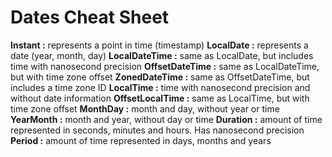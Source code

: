 # Dates Cheat Sheet


**Instant :** represents a point in time (timestamp)
**LocalDate :** represents a date (year, month, day)
**LocalDateTime :** same as LocalDate, but includes time with nanosecond precision
**OffsetDateTime :** same as LocalDateTime, but with time zone offset
**ZonedDateTime :** same as OffsetDateTime, but includes a time zone ID
**LocalTime :** time with nanosecond precision and without date information
**OffsetLocalTime :** same as LocalTime, but with time zone offset
**MonthDay :** month and day, without year or time
**YearMonth :**  month and year, without day or time
**Duration :** amount of time represented in seconds, minutes and hours. Has nanosecond precision
**Period :** amount of time represented in days, months and years

